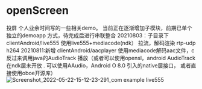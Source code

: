 # openScreen
投屏
个人业余时间写的一些相关demo。
当前正在逐渐增加子模块，前期已单个独立的demoapp 方式，待完成后进行串联整合
20210803：子目录下clientAndroid/live555
        使用live555+mediacode(ndk） 拉流，解码渲染 rtp-udp h264
20210811:新增 clientAndroid/aacplayer
        使用mediacode解码aac文件，c反过来调用java的AudioTrack 播放（或者可以使用opensl，android AudioTrack在ndk层未开放 . 可以使用AAudio，Android O 8.0 引入的native层接口， 或者直接使用oboe开源库）
![Screenshot_2022-05-22-15-12-23-291_com example live555](https://user-images.githubusercontent.com/41246028/169683778-25e1c009-e35e-4c75-9fd5-ab8fc8b971a3.png)
